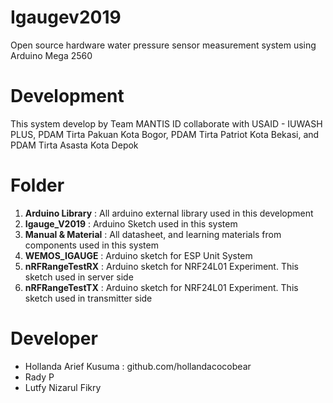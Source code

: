 # Igaugev2019
Open source hardware water pressure sensor measurement system using Arduino Mega 2560

# Development
This system develop by Team MANTIS ID collaborate with USAID - IUWASH PLUS, PDAM Tirta Pakuan Kota Bogor, PDAM Tirta Patriot Kota Bekasi, and PDAM Tirta Asasta Kota Depok

# Folder
1. **Arduino Library** : All arduino external library used in this development
2. **Igauge_V2019** : Arduino Sketch used in this system
3. **Manual & Material** : All datasheet, and learning materials from components used in this system
4. **WEMOS_IGAUGE** : Arduino sketch for ESP Unit System
5. **nRFRangeTestRX** : Arduino sketch for NRF24L01 Experiment. This sketch used in server side
6. **nRFRangeTestTX** : Arduino sketch for NRF24L01 Experiment. This sketch used in transmitter side

# Developer
- Hollanda Arief Kusuma : github.com/hollandacocobear
- Rady P
- Lutfy Nizarul Fikry
